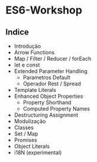 # ES6-Workshop

## Indice

- Introdução
- Arrow Functions
- Map / Filter / Reducer / forEach
- let e const
- Extended Parameter Handling
  - Parametros Default
  - Operador Rest / Spread
- Template Literals
- Enhanced Object Properties
  - Property Shorthand
  - Computed Property Names
- Destructuring Assignment
- Modulização
- Classes
- Set / Map
- Promises
- Object Literals
- i18N (experimental)
